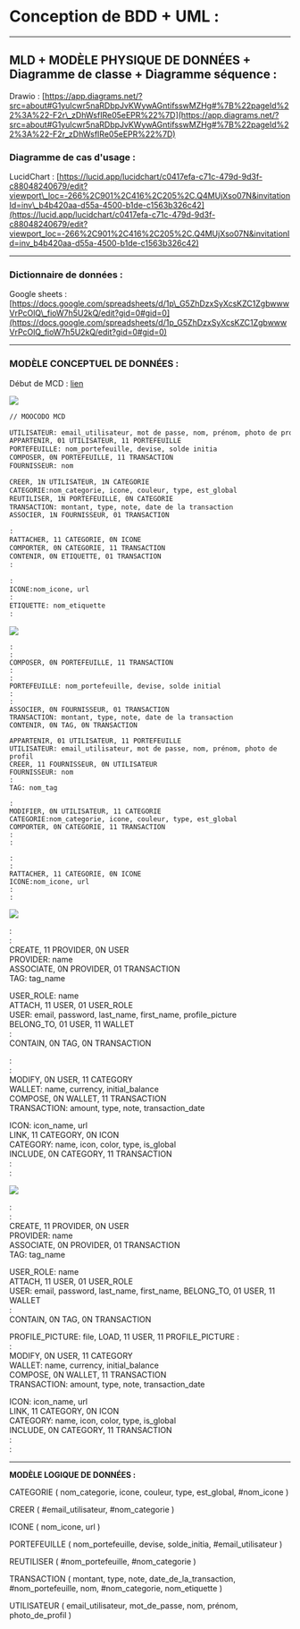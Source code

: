 # Conception de BDD + UML : 

* * *

## MLD + MODÈLE PHYSIQUE DE DONNÉES  + Diagramme de classe + Diagramme séquence : 

Drawio : [https://app.diagrams.net/?src=about#G1yuIcwr5naRDbpJvKWywAGntifsswMZHg#%7B%22pageId%22%3A%22-F2r\_zDhWsfIRe05eEPR%22%7D](https://app.diagrams.net/?src=about#G1yuIcwr5naRDbpJvKWywAGntifsswMZHg#%7B%22pageId%22%3A%22-F2r_zDhWsfIRe05eEPR%22%7D)

### Diagramme de cas d'usage :

LucidChart : [https://lucid.app/lucidchart/c0417efa-c71c-479d-9d3f-c88048240679/edit?viewport\_loc=-266%2C901%2C416%2C205%2C.Q4MUjXso07N&invitationId=inv\_b4b420aa-d55a-4500-b1de-c1563b326c42](https://lucid.app/lucidchart/c0417efa-c71c-479d-9d3f-c88048240679/edit?viewport_loc=-266%2C901%2C416%2C205%2C.Q4MUjXso07N&invitationId=inv_b4b420aa-d55a-4500-b1de-c1563b326c42)

* * *

### Dictionnaire de données :

Google sheets : [https://docs.google.com/spreadsheets/d/1p\_G5ZhDzxSyXcsKZC1ZgbwwwVrPcOlQ\_fioW7h5U2kQ/edit?gid=0#gid=0](https://docs.google.com/spreadsheets/d/1p_G5ZhDzxSyXcsKZC1ZgbwwwVrPcOlQ_fioW7h5U2kQ/edit?gid=0#gid=0)

* * *

### MODÈLE CONCEPTUEL DE DONNÉES :

Début de MCD : [lien](https://media-protected.taiga.io/attachments/e/3/1/b/b69b9072ac9a9caa24b21746f17b0cad8d81325e4b145014594050346848/brainsto-bdd.png?token=aG-RnA%3AVukLZBHXZFSZ5g7fuUk6W5nCx1ODTOKQr77N3f8LsdxZihvdJlJgA_zKBVO3Ip1WzyyCDtkf-3T7Tz4EETa8Rg#_taiga-refresh=wikipage:3605769)

![](https://media-protected.taiga.io/attachments/2/0/8/a/726cb233dadaf8abc4ea770f0fe497d9d28ffe785db2bdde6c02d044b472/mcd.png?token=aG-RnA%3Ar86ACcX6wfFuaN-w7HYC3hVZ81ID0pXRSOVUhMBvKsKvqpsGcS2Y5nkpS_0W0I5sQ_Ne237erzfBTxP47p3QjQ#_taiga-refresh=wikipage:3609904)

```markdown
// MOOCODO MCD

UTILISATEUR: email_utilisateur, mot de passe, nom, prénom, photo de profil
APPARTENIR, 01 UTILISATEUR, 11 PORTEFEUILLE
PORTEFEUILLE: nom_portefeuille, devise, solde initia
COMPOSER, 0N PORTEFEUILLE, 11 TRANSACTION
FOURNISSEUR: nom

CREER, 1N UTILISATEUR, 1N CATEGORIE
CATEGORIE:nom_categorie, icone, couleur, type, est_global
REUTILISER, 1N PORTEFEUILLE, 0N CATEGORIE
TRANSACTION: montant, type, note, date de la transaction
ASSOCIER, 1N FOURNISSEUR, 01 TRANSACTION

:
RATTACHER, 11 CATEGORIE, 0N ICONE
COMPORTER, 0N CATEGORIE, 11 TRANSACTION
CONTENIR, 0N ETIQUETTE, 01 TRANSACTION
:

:
ICONE:nom_icone, url
:
ETIQUETTE: nom_etiquette
:
```

![](https://media-protected.taiga.io/attachments/a/9/8/7/622ddad4377878b75c91d7e08bd6c144c2f87b704f940039bd56ee2e5712/image.png?token=aG-RnA%3AQoyqoiJzNVGUF4yR3MtaNUlmkSzf2ebU2mSYfCY_n5vHixD43modsPFN77Olo6wN75MoaOyYpFr6rO1zdYUnoQ#_taiga-refresh=wikipage:3789414)

```plaintext
:
:
COMPOSER, 0N PORTEFEUILLE, 11 TRANSACTION
:
:
PORTEFEUILLE: nom_portefeuille, devise, solde initial
:
:
ASSOCIER, 0N FOURNISSEUR, 01 TRANSACTION
TRANSACTION: montant, type, note, date de la transaction
CONTENIR, 0N TAG, 0N TRANSACTION

APPARTENIR, 01 UTILISATEUR, 11 PORTEFEUILLE
UTILISATEUR: email_utilisateur, mot de passe, nom, prénom, photo de profil
CREER, 11 FOURNISSEUR, 0N UTILISATEUR
FOURNISSEUR: nom
:
TAG: nom_tag

:
MODIFIER, 0N UTILISATEUR, 11 CATEGORIE
CATEGORIE:nom_categorie, icone, couleur, type, est_global
COMPORTER, 0N CATEGORIE, 11 TRANSACTION
:
:

:
:
RATTACHER, 11 CATEGORIE, 0N ICONE
ICONE:nom_icone, url
:
:
```

![](https://media-protected.taiga.io/attachments/a/b/5/7/d8cc016de74dbf6beda3d76fc54e1209d2215e474ce2811309c7d4202eb4/image.png?token=aG-RnA%3AT82PXNuOEShf_UZXMz3cH2_JX98lE3uJuP6uvwGbal_vHl8CMiD-jdeGUhjHgF2qVXvHsCEwBXH_lYBdO6dvxQ#_taiga-refresh=wikipage:3907615)

:  
:  
CREATE, 11 PROVIDER, 0N USER  
PROVIDER: name  
ASSOCIATE, 0N PROVIDER, 01 TRANSACTION  
TAG: tag\_name

USER\_ROLE: name  
ATTACH, 11 USER, 01 USER\_ROLE  
USER: email, password, last\_name, first\_name, profile\_picture  
BELONG\_TO, 01 USER, 11 WALLET  
:  
CONTAIN, 0N TAG, 0N TRANSACTION

:  
:  
MODIFY, 0N USER, 11 CATEGORY  
WALLET: name, currency, initial\_balance  
COMPOSE, 0N WALLET, 11 TRANSACTION  
TRANSACTION: amount, type, note, transaction\_date

ICON: icon\_name, url  
LINK, 11 CATEGORY, 0N ICON  
CATEGORY: name, icon, color, type, is\_global  
INCLUDE, 0N CATEGORY, 11 TRANSACTION  
:  
:  
 

![](https://media-protected.taiga.io/attachments/b/1/3/9/9c0868f396d181008bd148c4834b111ee3b9b6788b11e0d10d1928d53e30/image.png?token=aG-RnA%3ArYAhK3OHZq9zoUgV0pZh6Q7n1eyCMKmx3nKjl0QV5CMXHLsUsDoO_U8ThyWhaUYbrpZfplmQcm27OWIqYeF_dg#_taiga-refresh=wikipage:4118441)

:  
:  
CREATE, 11 PROVIDER, 0N USER  
PROVIDER: name  
ASSOCIATE, 0N PROVIDER, 01 TRANSACTION  
TAG: tag\_name

USER\_ROLE: name  
ATTACH, 11 USER, 01 USER\_ROLE  
USER: email, password, last\_name, first\_name, 
BELONG\_TO, 01 USER, 11 WALLET  
:  
CONTAIN, 0N TAG, 0N TRANSACTION

PROFILE\_PICTURE: file, 
LOAD, 11 USER, 11 PROFILE\_PICTURE 
:  
:  
MODIFY, 0N USER, 11 CATEGORY  
WALLET: name, currency, initial\_balance  
COMPOSE, 0N WALLET, 11 TRANSACTION  
TRANSACTION: amount, type, note, transaction\_date

ICON: icon\_name, url  
LINK, 11 CATEGORY, 0N ICON  
CATEGORY: name, icon, color, type, is\_global  
INCLUDE, 0N CATEGORY, 11 TRANSACTION  
:  
:  
 

* * *

**MODÈLE LOGIQUE DE DONNÉES :**

CATEGORIE ( nom\_categorie, icone, couleur, type, est\_global, #nom\_icone )

CREER ( #email\_utilisateur, #nom\_categorie )

ICONE ( nom\_icone, url )

PORTEFEUILLE ( nom\_portefeuille, devise, solde\_initia, #email\_utilisateur )

REUTILISER ( #nom\_portefeuille, #nom\_categorie )

TRANSACTION ( montant, type, note, date\_de\_la\_transaction, #nom\_portefeuille, nom, #nom\_categorie, nom\_etiquette )

UTILISATEUR ( email\_utilisateur, mot\_de\_passe, nom, prénom, photo\_de\_profil )
